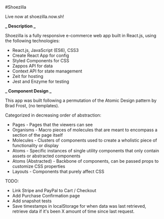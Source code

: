 #Shoezilla

Live now at shoezilla.now.sh!

**_ Description _**

Shoezilla is a fully responsive e-commerce web app built in React.js, using the following technologies:

- React.js, JavaScript (ES6), CSS3
- Create React App for config
- Styled Components for CSS
- Zappos API for data
- Context API for state management
- Zeit for hosting
- Jest and Enzyme for testing

**_ Component Design _**

This app was built following a permutation of the Atomic Design pattern by Brad Frost, (no templates).

Categorized in decreasing order of abstraction:

- Pages - Pages that the viewers can see
- Organisms - Macro pieces of molecules that are meant to encompass a section of the page itself
- Molecules - Clusters of components used to create a wholistic piece of functionality or display
- Atoms - Specific instances of single utility components that only contain assets or abstracted components
- Atoms (Abstracted) - Backbone of components, can be passed props to customize CSS properties
- Layouts - Components that purely affect CSS

TODO:

- Link Stripe and PayPal to Cart / Checkout
- Add Purchase Confirmation page
- Add snapshot tests
- Save timestamps in localStorage for when data was last retrieved, retrieve data if it's been X amount of time since last request.
